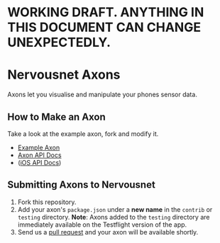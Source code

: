 # WORKING DRAFT. ANYTHING IN THIS DOCUMENT CAN CHANGE UNEXPECTEDLY.

# Nervousnet Axons
Axons let you visualise and manipulate your phones sensor data.


## How to Make an Axon

Take a look at the example axon, fork and modify it.
   * [Example Axon](https://github.com/bitmorse/axon-one)
   * [Axon API Docs](#)
   * ([iOS API Docs](http://nervousnet.github.io/nervousnet-iOS/docs/jazzy/))


## Submitting Axons to Nervousnet
   1. Fork this repository.
   2. Add your axon's `package.json` under a __new name__ in the `contrib` or `testing` directory. __Note__: Axons added to the `testing` directory are immediately available on the Testflight version of the app.
   3. Send us a [pull request](https://yangsu.github.io/pull-request-tutorial/) and your axon will be available shortly.
